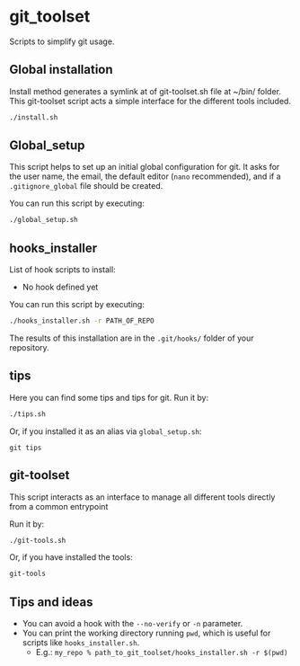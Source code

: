 # git_toolset   
Scripts to simplify git usage.

## Global installation

Install method generates a symlink at of git-toolset.sh file at  ~/bin/ folder. This git-toolset script acts a simple interface for the different tools included.

```bash
./install.sh
```

## Global_setup
This script helps to set up an initial global configuration for git.
It asks for the user name, the email, the default editor (`nano` recommended), and if a `.gitignore_global` file should be created.

You can run this script by executing:
```bash
./global_setup.sh
```

## hooks_installer

List of hook scripts to install:
* No hook defined yet

You can run this script by executing:
```bash
./hooks_installer.sh -r PATH_OF_REPO
```

The results of this installation are in the `.git/hooks/` folder of your repository.

## tips
Here you can find some tips and tips for git. Run it by:
```bash
./tips.sh
```

Or, if you installed it as an alias via `global_setup.sh`:
```
git tips
```

## git-toolset

This script interacts as an interface to manage all different tools directly from a common entrypoint

Run it by:
```bash
./git-tools.sh
```

Or, if you have installed the tools:

```bash
git-tools
```



## Tips and ideas

* You can avoid a hook with the `--no-verify` or `-n` parameter.
* You can print the working directory running `pwd`, which is useful for scripts like `hooks_installer.sh`.
  * E.g.: `my_repo % path_to_git_toolset/hooks_installer.sh -r $(pwd)`
